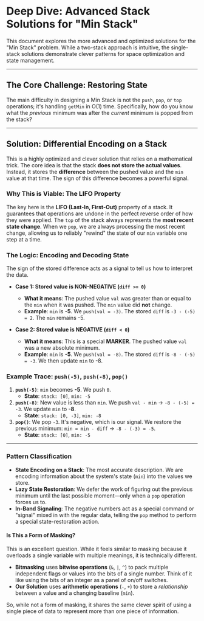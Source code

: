 # Deep Dive: Advanced Stack Solutions for "Min Stack"

This document explores the more advanced and optimized solutions for the "Min Stack" problem. While a two-stack approach is intuitive, the single-stack solutions demonstrate clever patterns for space optimization and state management.

---

## The Core Challenge: Restoring State

The main difficulty in designing a Min Stack is not the `push`, `pop`, or `top` operations; it's handling `getMin` in O(1) time. Specifically, how do you know what the *previous* minimum was after the *current* minimum is popped from the stack?

---

## Solution: Differential Encoding on a Stack

This is a highly optimized and clever solution that relies on a mathematical trick. The core idea is that the stack **does not store the actual values**. Instead, it stores the **difference** between the pushed value and the `min` value at that time. The sign of this difference becomes a powerful signal.

### Why This is Viable: The LIFO Property

The key here is the **LIFO (Last-In, First-Out)** property of a stack. It guarantees that operations are undone in the perfect reverse order of how they were applied. The `top` of the stack always represents the **most recent state change**. When we `pop`, we are always processing the most recent change, allowing us to reliably "rewind" the state of our `min` variable one step at a time.

### The Logic: Encoding and Decoding State

The sign of the stored difference acts as a signal to tell us how to interpret the data.

*   **Case 1: Stored value is NON-NEGATIVE (`diff >= 0`)**
    *   **What it means**: The pushed value `val` was greater than or equal to the `min` when it was pushed. The `min` value did **not** change.
    *   **Example**: `min` is **-5**. We `push(val = -3)`. The stored `diff` is `-3 - (-5) = 2`. The `min` remains -5.

*   **Case 2: Stored value is NEGATIVE (`diff < 0`)**
    *   **What it means**: This is a special **MARKER**. The pushed value `val` was a new absolute minimum.
    *   **Example**: `min` is **-5**. We `push(val = -8)`. The stored `diff` is `-8 - (-5) = -3`. We then update `min` to -8.

### Example Trace: `push(-5)`, `push(-8)`, `pop()`

1.  **`push(-5)`**: `min` becomes **-5**. We push `0`.
    *   **State**: `stack: [0]`, `min: -5`
2.  **`push(-8)`**: New value is less than `min`. We push `val - min` -> `-8 - (-5) = -3`. We update `min` to **-8**.
    *   **State**: `stack: [0, -3]`, `min: -8`
3.  **`pop()`**: We pop `-3`. It's negative, which is our signal. We restore the previous minimum: `min = min - diff` -> `-8 - (-3) = -5`.
    *   **State**: `stack: [0]`, `min: -5`

---

### Pattern Classification

*   **State Encoding on a Stack**: The most accurate description. We are encoding information about the system's state (`min`) into the values we store.
*   **Lazy State Restoration**: We defer the work of figuring out the previous minimum until the last possible moment—only when a `pop` operation forces us to.
*   **In-Band Signaling**: The negative numbers act as a special command or "signal" mixed in with the regular data, telling the `pop` method to perform a special state-restoration action.

#### Is This a Form of Masking?

This is an excellent question. While it feels similar to masking because it overloads a single variable with multiple meanings, it is technically different.

*   **Bitmasking** uses **bitwise operations** (`&`, `|`, `^`) to pack multiple independent flags or values into the bits of a single number. Think of it like using the bits of an integer as a panel of on/off switches.
*   **Our Solution** uses **arithmetic operations** (`-`, `+`) to store a *relationship* between a value and a changing baseline (`min`).

So, while not a form of masking, it shares the same clever spirit of using a single piece of data to represent more than one piece of information.
